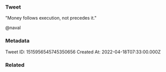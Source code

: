 ### Tweet
"Money follows execution, not precedes it."

@naval

### Metadata
Tweet ID: 1515956545745350656
Created At: 2022-04-18T07:33:00.000Z

### Related

